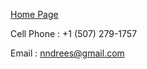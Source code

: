 [Home Page](index.md)

Cell Phone : +1 (507) 279-1757

Email      : [nndrees@gmail.com](nndrees@gmail.com)

